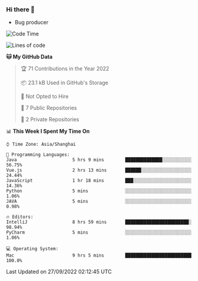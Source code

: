 ### Hi there 👋
* Bug producer
<!--START_SECTION:waka-->
![Code Time](http://img.shields.io/badge/Code%20Time-720%20hrs%2030%20mins-blue)

![Lines of code](https://img.shields.io/badge/From%20Hello%20World%20I%27ve%20Written-32%20Thousand%20lines%20of%20code-blue)

**🐱 My GitHub Data** 

> 🏆 71 Contributions in the Year 2022
 > 
> 📦 23.1 kB Used in GitHub's Storage 
 > 
> 🚫 Not Opted to Hire
 > 
> 📜 7 Public Repositories 
 > 
> 🔑 2 Private Repositories  
 > 
📊 **This Week I Spent My Time On** 

```text
⌚︎ Time Zone: Asia/Shanghai

💬 Programming Languages: 
Java                     5 hrs 9 mins        ██████████████░░░░░░░░░░░   56.75% 
Vue.js                   2 hrs 13 mins       ██████░░░░░░░░░░░░░░░░░░░   24.44% 
JavaScript               1 hr 18 mins        ███░░░░░░░░░░░░░░░░░░░░░░   14.36% 
Python                   5 mins              ░░░░░░░░░░░░░░░░░░░░░░░░░   1.06% 
JAVA                     5 mins              ░░░░░░░░░░░░░░░░░░░░░░░░░   0.98%

🔥 Editors: 
IntelliJ                 8 hrs 59 mins       ████████████████████████░   98.94% 
PyCharm                  5 mins              ░░░░░░░░░░░░░░░░░░░░░░░░░   1.06%

💻 Operating System: 
Mac                      9 hrs 5 mins        █████████████████████████   100.0%

```


 Last Updated on 27/09/2022 02:12:45 UTC
<!--END_SECTION:waka-->
